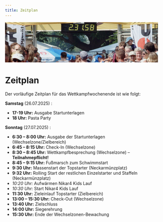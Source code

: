 ```yaml
---
title: Zeitplan
---
```


![Zeitplan](/img/banner/Zeitplan.jpeg)

# Zeitplan

Der vorläufige Zeitplan für das Wettkampfwochenende ist wie folgt:

**Samstag** (26.07.2025) :
- **17-19 Uhr:** Ausgabe Startunterlagen
- **18 Uhr:** Pasta Party

**Sonntag** (27.07.2025) :
- **6:30 – 8:00 Uhr:** Ausgabe der Startunterlagen (Wechselzone/Zielbereich)
- **6:45 – 8:15 Uhr:** Check-In (Wechselzone)
- **8:30 – 8:45 Uhr:** Wettkampfbesprechung (Wechselzone) – **Teilnahmepflicht!**
- **8:45 – 9:15 Uhr:** Fußmarsch zum Schwimmstart
- **9:30 Uhr:** Massenstart der Topstarter (Neckarmünzplatz)
- **9:32 Uhr:** Rolling Start der restlichen Einzelstarter und Staffeln (Neckarmünzplatz)
- *10:20 Uhr:* Aufwärmen Nikar4 Kids Lauf
- *10:30 Uhr:* Start Nikar4 Kids Lauf
- **11:30 Uhr:** Zieleinlauf Topstarter (Zielbereich)
- **13:00 – 15:30 Uhr:** Check-Out (Wechselzone)
- **13:40 Uhr:** Zielschluss
- **14:00 Uhr:** Siegerehrung
- **15:30 Uhr:** Ende der Wechselzonen-Bewachung

